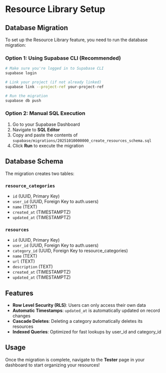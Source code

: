 # Resource Library Setup

## Database Migration

To set up the Resource Library feature, you need to run the database migration:

### Option 1: Using Supabase CLI (Recommended)

```bash
# Make sure you're logged in to Supabase CLI
supabase login

# Link your project (if not already linked)
supabase link --project-ref your-project-ref

# Run the migration
supabase db push
```

### Option 2: Manual SQL Execution

1. Go to your Supabase Dashboard
2. Navigate to **SQL Editor**
3. Copy and paste the contents of `supabase/migrations/20251010000000_create_resources_schema.sql`
4. Click **Run** to execute the migration

## Database Schema

The migration creates two tables:

### `resource_categories`
- `id` (UUID, Primary Key)
- `user_id` (UUID, Foreign Key to auth.users)
- `name` (TEXT)
- `created_at` (TIMESTAMPTZ)
- `updated_at` (TIMESTAMPTZ)

### `resources`
- `id` (UUID, Primary Key)
- `user_id` (UUID, Foreign Key to auth.users)
- `category_id` (UUID, Foreign Key to resource_categories)
- `name` (TEXT)
- `url` (TEXT)
- `description` (TEXT)
- `created_at` (TIMESTAMPTZ)
- `updated_at` (TIMESTAMPTZ)

## Features

- **Row Level Security (RLS)**: Users can only access their own data
- **Automatic Timestamps**: `updated_at` is automatically updated on record changes
- **Cascade Deletes**: Deleting a category automatically deletes its resources
- **Indexed Queries**: Optimized for fast lookups by user_id and category_id

## Usage

Once the migration is complete, navigate to the **Tester** page in your dashboard to start organizing your resources!
